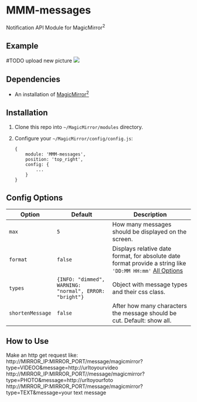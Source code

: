# MMM-messages
Notification API Module for MagicMirror<sup>2</sup>

## Example

#TODO upload new picture
![](https://forum.magicmirror.builders/uploads/files/1473753516823-syslog-icon-4.jpg)

## Dependencies
  * An installation of [MagicMirror<sup>2</sup>](https://github.com/MichMich/MagicMirror)

## Installation
 1. Clone this repo into `~/MagicMirror/modules` directory.
 2. Configure your `~/MagicMirror/config/config.js`:

    ```
    {
        module: 'MMM-messages',
        position: 'top_right',
        config: {
            ...
        }
    }
    ```

## Config Options
| **Option** | **Default** | **Description** |
| --- | --- | --- |
| `max` | `5` | How many messages should be displayed on the screen. |
| `format` | `false` | Displays relative date format, for absolute date format provide a string like `'DD:MM HH:mm'` [All Options](http://momentjs.com/docs/#/displaying/format/) |
| `types` | `{INFO: "dimmed", WARNING: "normal", ERROR: "bright"}` | Object with message types and their css class. |
| `shortenMessage` | `false` | After how many characters the message should be cut. Default: show all. |

## How to Use
Make an http get request like:
  http://MIRROR_IP:MIRROR_PORT/message/magicmirror?type=VIDEOO&message=http://urltoyourvideo
  http://MIRROR_IP:MIRROR_PORT//message/magicmirror?type=PHOTO&message=http://urltoyourfoto
  http://MIRROR_IP:MIRROR_PORT/message/magicmirror?type=TEXT&message=your text message
